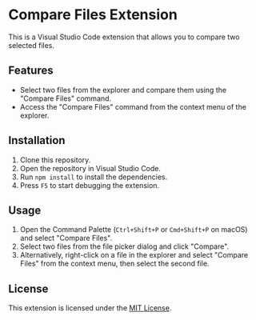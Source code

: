 # Compare Files Extension

This is a Visual Studio Code extension that allows you to compare two selected files.

## Features

- Select two files from the explorer and compare them using the "Compare Files" command.
- Access the "Compare Files" command from the context menu of the explorer.

## Installation

1. Clone this repository.
2. Open the repository in Visual Studio Code.
3. Run `npm install` to install the dependencies.
4. Press `F5` to start debugging the extension.

## Usage

1. Open the Command Palette (`Ctrl+Shift+P` or `Cmd+Shift+P` on macOS) and select "Compare Files".
2. Select two files from the file picker dialog and click "Compare".
3. Alternatively, right-click on a file in the explorer and select "Compare Files" from the context menu, then select the second file.

## License

This extension is licensed under the [MIT License](LICENSE.md).